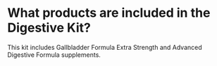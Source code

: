 # What products are included in the Digestive Kit?

This kit includes Gallbladder Formula Extra Strength and Advanced Digestive Formula supplements.